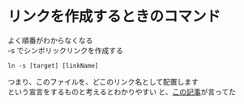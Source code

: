 # リンクを作成するときのコマンド
よく順番がわからなくなる  
-s でシンボリックリンクを作成する  
```
ln -s [target] [linkName]
```
つまり、このファイルを、どこのリンク名として配置します  
という宣言をするものと考えるとわかりやすい
と、[この記事](https://qiita.com/nat/items/5b896a66ec9d55105285)が言ってた


